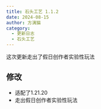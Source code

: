 ```yaml
---
title: 石头工艺 1.1.2
date: 2024-08-15
author: 方漓猫
category:
  - 更新日志
  - 石头工艺
---
```

这次更新走出了假日创作者实验性玩法
<!-- more -->

## 修改
- 适配了1.21.20
- 走出假日创作者实验性玩法